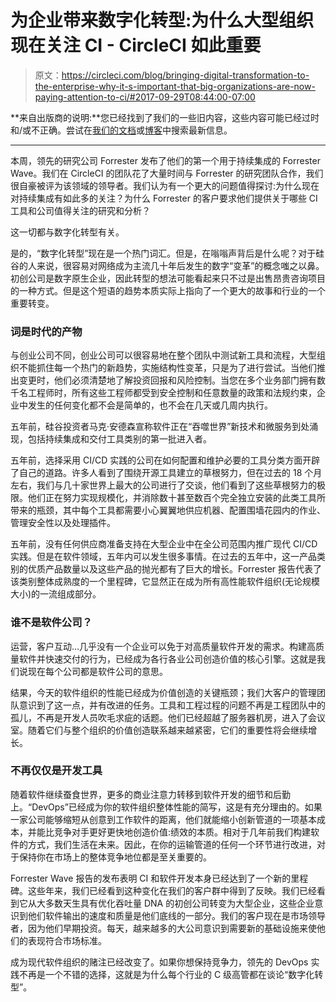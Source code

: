 # 为企业带来数字化转型:为什么大型组织现在关注 CI - CircleCI 如此重要

> 原文：<https://circleci.com/blog/bringing-digital-transformation-to-the-enterprise-why-it-s-important-that-big-organizations-are-now-paying-attention-to-ci/#2017-09-29T08:44:00-07:00>

**来自出版商的说明:**您已经找到了我们的一些旧内容，这些内容可能已经过时和/或不正确。尝试在[我们的文档](https://circleci.com/docs/)或[博客](https://circleci.com/blog/)中搜索最新信息。

* * *

本周，领先的研究公司 Forrester 发布了他们的第一个用于持续集成的 Forrester Wave。我们在 CircleCI 的团队花了大量时间与 Forrester 的研究团队合作，我们很自豪被评为该领域的领导者。我们认为有一个更大的问题值得探讨:为什么现在对持续集成有如此多的关注？为什么 Forrester 的客户要求他们提供关于哪些 CI 工具和公司值得关注的研究和分析？

这一切都与数字化转型有关。

是的，“数字化转型”现在是一个热门词汇。但是，在嗡嗡声背后是什么呢？对于硅谷的人来说，很容易对网络成为主流几十年后发生的数字“变革”的概念嗤之以鼻。初创公司是数字原生企业，因此转型的想法可能看起来只不过是出售昂贵咨询项目的一种方式。但是这个短语的趋势本质实际上指向了一个更大的故事和行业的一个重要转变。

### 词是时代的产物

与创业公司不同，创业公司可以很容易地在整个团队中测试新工具和流程，大型组织不能抓住每一个热门的新趋势，实施结构性变革，只是为了进行尝试。当他们推出变更时，他们必须清楚地了解投资回报和风险控制。当您在多个业务部门拥有数千名工程师时，所有这些工程师都受到安全控制和任意数量的政策和法规约束，企业中发生的任何变化都不会是简单的，也不会在几天或几周内执行。

五年前，硅谷投资者马克·安德森宣称软件正在“吞噬世界”新技术和微服务到处涌现，包括持续集成和交付工具类别的第一批进入者。

五年前，选择采用 CI/CD 实践的公司在如何配置和维护必要的工具分类方面开辟了自己的道路。许多人看到了围绕开源工具建立的草根努力，但在过去的 18 个月左右，我们与几十家世界上最大的公司进行了交谈，他们看到了这些草根努力的极限。他们正在努力实现规模化，并消除数十甚至数百个完全独立安装的此类工具所带来的瓶颈，其中每个工具都需要小心翼翼地供应机器、配置围墙花园内的作业、管理安全性以及处理插件。

五年前，没有任何供应商准备支持在大型企业中在全公司范围内推广现代 CI/CD 实践。但是在软件领域，五年内可以发生很多事情。在过去的五年中，这一产品类别的优质产品数量以及这些产品的抛光都有了巨大的增长。Forrester 报告代表了该类别整体成熟度的一个里程碑，它显然正在成为所有高性能软件组织(无论规模大小)的一流组成部分。

### 谁不是软件公司？

运营，客户互动…几乎没有一个企业可以免于对高质量软件开发的需求。构建高质量软件并快速交付的行为，已经成为各行各业公司创造价值的核心引擎。这就是我们说现在每个公司都是软件公司的意思。

结果，今天的软件组织的性能已经成为价值创造的关键瓶颈；我们大客户的管理团队意识到了这一点，并有改进的任务。工具和工程过程的问题不再是工程团队中的孤儿，不再是开发人员吹毛求疵的话题。他们已经超越了服务器机房，进入了会议室。随着它们与整个组织的价值创造联系越来越紧密，它们的重要性将会继续增长。

### 不再仅仅是开发工具

随着软件继续蚕食世界，更多的商业注意力转移到软件开发的细节和后勤上。“DevOps”已经成为你的软件组织整体性能的简写，这是有充分理由的。如果一家公司能够缩短从创意到工作软件的距离，他们就能缩小创新管道的一项基本成本，并能比竞争对手更好更快地创造价值:绩效的本质。相对于几年前我们构建软件的方式，我们生活在未来。因此，在你的运输管道的任何一个环节进行改进，对于保持你在市场上的整体竞争地位都是至关重要的。

Forrester Wave 报告的发布表明 CI 和软件开发本身已经达到了一个新的里程碑。这些年来，我们已经看到这种变化在我们的客户群中得到了反映。我们已经看到它从大多数天生具有优化吞吐量 DNA 的初创公司转变为大型企业，这些企业意识到他们软件输出的速度和质量是他们底线的一部分。我们的客户现在是市场领导者，因为他们早期投资。每天，越来越多的大公司意识到需要新的基础设施来使他们的表现符合市场标准。

成为现代软件组织的赌注已经改变了。如果你想保持竞争力，领先的 DevOps 实践不再是一个不错的选择，这就是为什么每个行业的 C 级高管都在谈论“数字化转型”。